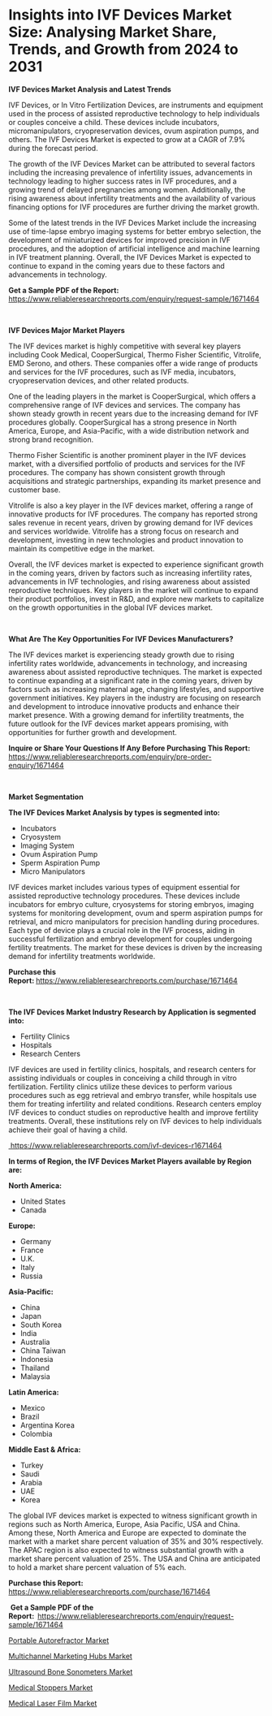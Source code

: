 <p><h1>Insights into IVF Devices Market Size: Analysing Market Share, Trends, and Growth from 2024 to 2031</h1></p><p><strong>IVF Devices Market Analysis and Latest Trends</strong></p>
<p><p>IVF Devices, or In Vitro Fertilization Devices, are instruments and equipment used in the process of assisted reproductive technology to help individuals or couples conceive a child. These devices include incubators, micromanipulators, cryopreservation devices, ovum aspiration pumps, and others. The IVF Devices Market is expected to grow at a CAGR of 7.9% during the forecast period.</p><p>The growth of the IVF Devices Market can be attributed to several factors including the increasing prevalence of infertility issues, advancements in technology leading to higher success rates in IVF procedures, and a growing trend of delayed pregnancies among women. Additionally, the rising awareness about infertility treatments and the availability of various financing options for IVF procedures are further driving the market growth.</p><p>Some of the latest trends in the IVF Devices Market include the increasing use of time-lapse embryo imaging systems for better embryo selection, the development of miniaturized devices for improved precision in IVF procedures, and the adoption of artificial intelligence and machine learning in IVF treatment planning. Overall, the IVF Devices Market is expected to continue to expand in the coming years due to these factors and advancements in technology.</p></p>
<p><strong>Get a Sample PDF of the Report:&nbsp;</strong> <a href="https://www.reliableresearchreports.com/enquiry/request-sample/1671464">https://www.reliableresearchreports.com/enquiry/request-sample/1671464</a></p>
<p>&nbsp;</p>
<p><strong>IVF Devices Major Market Players</strong></p>
<p><p>The IVF devices market is highly competitive with several key players including Cook Medical, CooperSurgical, Thermo Fisher Scientific, Vitrolife, EMD Serono, and others. These companies offer a wide range of products and services for the IVF procedures, such as IVF media, incubators, cryopreservation devices, and other related products.</p><p>One of the leading players in the market is CooperSurgical, which offers a comprehensive range of IVF devices and services. The company has shown steady growth in recent years due to the increasing demand for IVF procedures globally. CooperSurgical has a strong presence in North America, Europe, and Asia-Pacific, with a wide distribution network and strong brand recognition.</p><p>Thermo Fisher Scientific is another prominent player in the IVF devices market, with a diversified portfolio of products and services for the IVF procedures. The company has shown consistent growth through acquisitions and strategic partnerships, expanding its market presence and customer base.</p><p>Vitrolife is also a key player in the IVF devices market, offering a range of innovative products for IVF procedures. The company has reported strong sales revenue in recent years, driven by growing demand for IVF devices and services worldwide. Vitrolife has a strong focus on research and development, investing in new technologies and product innovation to maintain its competitive edge in the market.</p><p>Overall, the IVF devices market is expected to experience significant growth in the coming years, driven by factors such as increasing infertility rates, advancements in IVF technologies, and rising awareness about assisted reproductive techniques. Key players in the market will continue to expand their product portfolios, invest in R&D, and explore new markets to capitalize on the growth opportunities in the global IVF devices market.</p></p>
<p>&nbsp;</p>
<p><strong>What Are The Key Opportunities For IVF Devices Manufacturers?</strong></p>
<p><p>The IVF devices market is experiencing steady growth due to rising infertility rates worldwide, advancements in technology, and increasing awareness about assisted reproductive techniques. The market is expected to continue expanding at a significant rate in the coming years, driven by factors such as increasing maternal age, changing lifestyles, and supportive government initiatives. Key players in the industry are focusing on research and development to introduce innovative products and enhance their market presence. With a growing demand for infertility treatments, the future outlook for the IVF devices market appears promising, with opportunities for further growth and development.</p></p>
<p><strong>Inquire or Share Your Questions If Any Before Purchasing This Report:</strong> <a href="https://www.reliableresearchreports.com/enquiry/pre-order-enquiry/1671464">https://www.reliableresearchreports.com/enquiry/pre-order-enquiry/1671464</a></p>
<p>&nbsp;</p>
<p><strong>Market Segmentation</strong></p>
<p><strong>The IVF Devices Market Analysis by types is segmented into:</strong></p>
<p><ul><li>Incubators</li><li>Cryosystem</li><li>Imaging System</li><li>Ovum Aspiration Pump</li><li>Sperm Aspiration Pump</li><li>Micro Manipulators</li></ul></p>
<p><p>IVF devices market includes various types of equipment essential for assisted reproductive technology procedures. These devices include incubators for embryo culture, cryosystems for storing embryos, imaging systems for monitoring development, ovum and sperm aspiration pumps for retrieval, and micro manipulators for precision handling during procedures. Each type of device plays a crucial role in the IVF process, aiding in successful fertilization and embryo development for couples undergoing fertility treatments. The market for these devices is driven by the increasing demand for infertility treatments worldwide.</p></p>
<p><strong>Purchase this Report:&nbsp;</strong><a href="https://www.reliableresearchreports.com/purchase/1671464">https://www.reliableresearchreports.com/purchase/1671464</a></p>
<p>&nbsp;</p>
<p><strong>The IVF Devices Market Industry Research by Application is segmented into:</strong></p>
<p><ul><li>Fertility Clinics</li><li>Hospitals</li><li>Research Centers</li></ul></p>
<p><p>IVF devices are used in fertility clinics, hospitals, and research centers for assisting individuals or couples in conceiving a child through in vitro fertilization. Fertility clinics utilize these devices to perform various procedures such as egg retrieval and embryo transfer, while hospitals use them for treating infertility and related conditions. Research centers employ IVF devices to conduct studies on reproductive health and improve fertility treatments. Overall, these institutions rely on IVF devices to help individuals achieve their goal of having a child.</p></p>
<p><a href="https://www.reliableresearchreports.com/ivf-devices-r1671464">&nbsp;https://www.reliableresearchreports.com/ivf-devices-r1671464</a></p>
<p><strong>In terms of Region, the IVF Devices Market Players available by Region are:</strong></p>
<p>
    <p> <strong> North America: </strong>
        <ul>
            <li>United States</li>
            <li>Canada</li>
        </ul>
        </p> 
    <p> <strong> Europe: </strong>
        <ul>
            <li>Germany</li>
            <li>France</li>
            <li>U.K.</li>
            <li>Italy</li>
            <li>Russia</li>
        </ul>
        </p> 
    <p> <strong> Asia-Pacific: </strong>
        <ul>
            <li>China</li>
            <li>Japan</li>
            <li>South Korea</li>
            <li>India</li>
            <li>Australia</li>
            <li>China Taiwan</li>
            <li>Indonesia</li>
            <li>Thailand</li>
            <li>Malaysia</li>
        </ul>
        </p> 
    <p> <strong> Latin America: </strong>
        <ul>
            <li>Mexico</li>
            <li>Brazil</li>
            <li>Argentina Korea</li>
            <li>Colombia</li>
        </ul>
        </p> 
    <p> <strong> Middle East & Africa: </strong>
        <ul>
            <li>Turkey</li>
            <li>Saudi</li>
            <li>Arabia</li>
            <li>UAE</li>
            <li>Korea</li>
        </ul>
    </p>
    </p>
<p><p>The global IVF devices market is expected to witness significant growth in regions such as North America, Europe, Asia Pacific, USA and China. Among these, North America and Europe are expected to dominate the market with a market share percent valuation of 35% and 30% respectively. The APAC region is also expected to witness substantial growth with a market share percent valuation of 25%. The USA and China are anticipated to hold a market share percent valuation of 5% each.</p></p>
<p><strong>Purchase this Report: </strong><a href="https://www.reliableresearchreports.com/purchase/1671464">https://www.reliableresearchreports.com/purchase/1671464</a></p>
<p>&nbsp;<strong>Get a Sample PDF of the Report:&nbsp;&nbsp;</strong><a href="https://www.reliableresearchreports.com/enquiry/request-sample/1671464">https://www.reliableresearchreports.com/enquiry/request-sample/1671464</a></p>
<p><strong></strong></p>
<p><p><a href="https://github.com/waylose1223/Market-Research-Report-List-2/blob/main/portable-autorefractor-market.md">Portable Autorefractor Market</a></p><p><a href="https://issuu.com/reportprime-2/docs/multichannel-marketing-hubs-market-size-2030.pptx">Multichannel Marketing Hubs Market</a></p><p><a href="https://github.com/sardarp081/Market-Research-Report-List-2/blob/main/ultrasound-bone-sonometers-market.md">Ultrasound Bone Sonometers Market</a></p><p><a href="https://github.com/hzxpgedq27/Market-Research-Report-List-1/blob/main/medical-stoppers-market.md">Medical Stoppers Market</a></p><p><a href="https://github.com/gcimaudf65/Market-Research-Report-List-2/blob/main/medical-laser-film-market.md">Medical Laser Film Market</a></p></p>